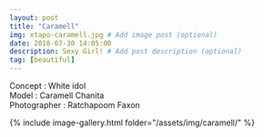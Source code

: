 ```yaml
---
layout: post
title: "Caramell"
img: xtapo-caramell.jpg # Add image post (optional)
date: 2018-07-30 14:05:00
description: Sexy Girl! # Add post description (optional)
tag: [beautiful]
---
```

Concept : White idol  
Model : Caramell Chanita  
Photographer : Ratchapoom Faxon          

{% include image-gallery.html folder="/assets/img/caramell/" %}
